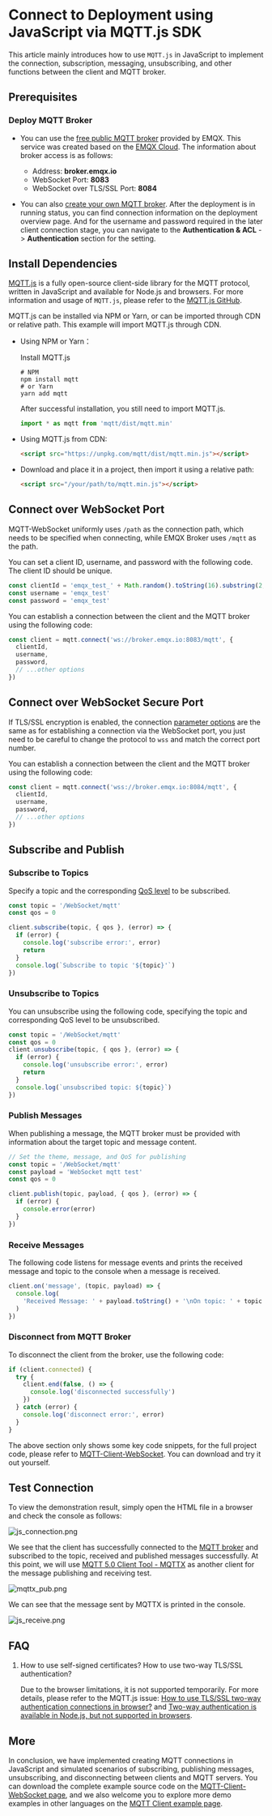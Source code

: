 # Connect to Deployment using JavaScript via MQTT.js SDK

This article mainly introduces how to use `MQTT.js` in JavaScript to implement the connection, subscription, messaging, unsubscribing, and other functions between the client and MQTT broker.

## Prerequisites

### Deploy MQTT Broker

- You can use the [free public MQTT broker](https://www.emqx.com/en/mqtt/public-mqtt5-broker) provided by EMQX. This service was created based on the [EMQX Cloud](https://www.emqx.com/en/cloud). The information about broker access is as follows:

  - Address: **broker.emqx.io**
  - WebSocket Port: **8083**
  - WebSocket over TLS/SSL Port: **8084**

- You can also [create your own MQTT broker](../create/overview.md). After the deployment is in running status, you can find connection information on the deployment overview page. And for the username and password required in the later client connection stage, you can navigate to the **Authentication & ACL** -> **Authentication** section for the setting.

## Install Dependencies

[MQTT.js](https://github.com/mqttjs/MQTT.js) is a fully open-source client-side library for the MQTT protocol, written in JavaScript and available for Node.js and browsers. For more information and usage of `MQTT.js`, please refer to the [MQTT.js GitHub](https://github.com/mqttjs/MQTT.js#table-of-contents).

MQTT.js can be installed via NPM or Yarn, or can be imported through CDN or relative path. This example will import MQTT.js through CDN.

- Using NPM or Yarn：

  Install MQTT.js

  ```shell
  # NPM
  npm install mqtt
  # or Yarn
  yarn add mqtt
  ```

  After successful installation, you still need to import MQTT.js.

  ```js
  import * as mqtt from 'mqtt/dist/mqtt.min'
  ```

- Using MQTT.js from CDN:

  ```html
  <script src="https://unpkg.com/mqtt/dist/mqtt.min.js"></script>
  ```

- Download and place it in a project, then import it using a relative path:

  ```html
  <script src="/your/path/to/mqtt.min.js"></script>
  ```

## Connect over WebSocket Port

MQTT-WebSocket uniformly uses `/path` as the connection path, which needs to be specified when connecting, while EMQX Broker uses `/mqtt` as the path.

You can set a client ID, username, and password with the following code. The client ID should be unique.

```js
const clientId = 'emqx_test_' + Math.random().toString(16).substring(2, 8)
const username = 'emqx_test'
const password = 'emqx_test'
```

You can establish a connection between the client and the MQTT broker using the following code:

```js
const client = mqtt.connect('ws://broker.emqx.io:8083/mqtt', {
  clientId,
  username,
  password,
  // ...other options
})
```

## Connect over WebSocket Secure Port

If TLS/SSL encryption is enabled, the connection [parameter options](https://github.com/mqttjs/MQTT.js#mqttclientstreambuilder-options) are the same as for establishing a connection via the WebSocket port, you just need to be careful to change the protocol to `wss` and match the correct port number.

You can establish a connection between the client and the MQTT broker using the following code:

```js
const client = mqtt.connect('wss://broker.emqx.io:8084/mqtt', {
  clientId,
  username,
  password,
  // ...other options
})
```

## Subscribe and Publish

### Subscribe to Topics

Specify a topic and the corresponding [QoS level](https://www.emqx.com/en/blog/introduction-to-mqtt-qos) to be subscribed.

```js
const topic = '/WebSocket/mqtt'
const qos = 0

client.subscribe(topic, { qos }, (error) => {
  if (error) {
    console.log('subscribe error:', error)
    return
  }
  console.log(`Subscribe to topic '${topic}'`)
})
```

### Unsubscribe to Topics

You can unsubscribe using the following code, specifying the topic and corresponding QoS level to be unsubscribed.

```js
const topic = '/WebSocket/mqtt'
const qos = 0
client.unsubscribe(topic, { qos }, (error) => {
  if (error) {
    console.log('unsubscribe error:', error)
    return
  }
  console.log(`unsubscribed topic: ${topic}`)
})
```

### Publish Messages

When publishing a message, the MQTT broker must be provided with information about the target topic and message content.

```js
// Set the theme, message, and QoS for publishing
const topic = '/WebSocket/mqtt'
const payload = 'WebSocket mqtt test'
const qos = 0

client.publish(topic, payload, { qos }, (error) => {
  if (error) {
    console.error(error)
  }
})
```

### Receive Messages

The following code listens for message events and prints the received message and topic to the console when a message is received.

```js
client.on('message', (topic, payload) => {
  console.log(
    'Received Message: ' + payload.toString() + '\nOn topic: ' + topic
  )
})
```

### Disconnect from MQTT Broker

To disconnect the client from the broker, use the following code:

```js
if (client.connected) {
  try {
    client.end(false, () => {
      console.log('disconnected successfully')
    })
  } catch (error) {
    console.log('disconnect error:', error)
  }
}
```

The above section only shows some key code snippets, for the full project code, please refer to [MQTT-Client-WebSocket](https://github.com/emqx/MQTT-Client-Examples/tree/master/mqtt-client-WebSocket). You can download and try it out yourself.

## Test Connection

To view the demonstration result, simply open the HTML file in a browser and check the console as follows:

![js_connection.png](./_assets/js_connection.png)

We see that the client has successfully connected to the [MQTT broker](https://www.emqx.io) and subscribed to the topic, received and published messages successfully. At this point, we will use [MQTT 5.0 Client Tool - MQTTX](https://mqttx.app) as another client for the message publishing and receiving test.

![mqttx_pub.png](./_assets/js_mqttx_pub.png)

We can see that the message sent by MQTTX is printed in the console.

![js_receive.png](./_assets/js_receive.png)

## FAQ

1. How to use self-signed certificates? How to use two-way TLS/SSL authentication?

   Due to the browser limitations, it is not supported temporarily. For more details, please refer to the MQTT.js issue: [How to use TLS/SSL two-way authentication connections in browser?](https://github.com/mqttjs/MQTT.js/issues/1515) and [Two-way authentication is available in Node.js, but not supported in browsers](https://github.com/mqttjs/mqtt.js/issues/741).

## More

In conclusion, we have implemented creating MQTT connections in JavaScript and simulated scenarios of subscribing, publishing messages, unsubscribing, and disconnecting between clients and MQTT servers. You can download the complete example source code on the [MQTT-Client-WebSocket page](https://github.com/emqx/MQTT-Client-Examples/tree/master/mqtt-client-WebSocket), and we also welcome you to explore more demo examples in other languages on the [MQTT Client example page](https://github.com/emqx/MQTT-Client-Examples).
